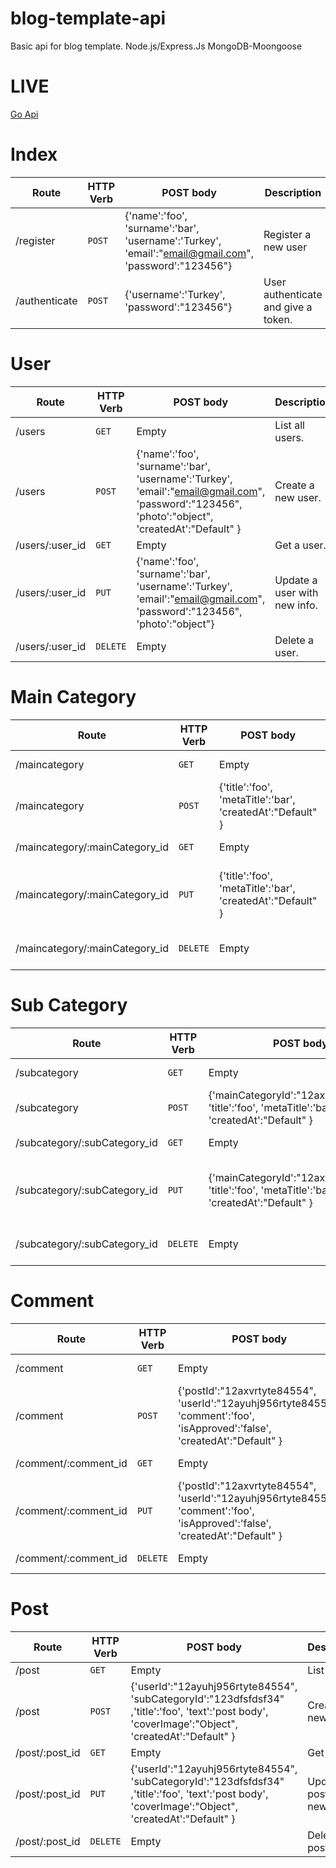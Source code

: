 # blog-template-api
Basic api for blog template. Node.js/Express.Js MongoDB-Moongoose

# LIVE
<a href="https://blog-template-api.herokuapp.com/" target="_blank">Go Api</a>

# Index
| Route | HTTP Verb	 | POST body	 | Description	 |
| --- | --- | --- | --- |
|/register | `POST` | {'name':'foo',  'surname':'bar',    'username':'Turkey',    'email':"email@gmail.com",  'password':"123456"} | Register a new user |
|/authenticate | `POST` | {'username':'Turkey', 'password':"123456"} | User authenticate and give a token. |


# User
| Route | HTTP Verb	 | POST body	 | Description	 |
| --- | --- | --- | --- |
|/users | `GET` | Empty | List all users. |
|/users | `POST` | {'name':'foo',  'surname':'bar',    'username':'Turkey',    'email':"email@gmail.com",  'password':"123456",    'photo':"object",   'createdAt':"Default" } | Create a new user. |
|/users/:user_id | `GET` | Empty | Get a user. |
|/users/:user_id | `PUT` | {'name':'foo',  'surname':'bar',    'username':'Turkey',    'email':"email@gmail.com",  'password':"123456",    'photo':"object"} | Update a user with new info. |
|/users/:user_id | `DELETE` | Empty | Delete a user. |

# Main Category
| Route | HTTP Verb	 | POST body	 | Description	 |
| --- | --- | --- | --- |
|/maincategory | `GET` | Empty | List all main category. |
|/maincategory | `POST` | {'title':'foo',  'metaTitle':'bar',   'createdAt':"Default" } | Create a new main category. |
|/maincategory/:mainCategory_id | `GET` | Empty | Get a main category. |
|/maincategory/:mainCategory_id | `PUT` | {'title':'foo',  'metaTitle':'bar',   'createdAt':"Default" } | Update a main category with new info. |
|/maincategory/:mainCategory_id | `DELETE` | Empty | Delete a main category.|

# Sub Category
| Route | HTTP Verb	 | POST body	 | Description	 |
| --- | --- | --- | --- |
|/subcategory | `GET` | Empty | List all sub category. |
|/subcategory | `POST` | {'mainCategoryId':"12axvrtyte84554",   'title':'foo',  'metaTitle':'bar',   'createdAt':"Default" } | Create a new sub category. |
|/subcategory/:subCategory_id | `GET` | Empty | Get a sub category. |
|/subcategory/:subCategory_id | `PUT` | {'mainCategoryId':"12axvrtyte84554",   'title':'foo',  'metaTitle':'bar',   'createdAt':"Default" } | Update a sub category with new info. |
|/subcategory/:subCategory_id | `DELETE` | Empty | Delete a sub category.|

# Comment
| Route | HTTP Verb	 | POST body	 | Description	 |
| --- | --- | --- | --- |
|/comment | `GET` | Empty | List all comment. |
|/comment | `POST` | {'postId':"12axvrtyte84554",   'userId':"12ayuhj956rtyte84554",   'comment':'foo',  'isApproved':'false',   'createdAt':"Default" } | Create a new comment. |
|/comment/:comment_id | `GET` | Empty | Get a comment. |
|/comment/:comment_id | `PUT` | {'postId':"12axvrtyte84554",   'userId':"12ayuhj956rtyte84554",   'comment':'foo',  'isApproved':'false',   'createdAt':"Default" } | Update a comment with new info. |
|/comment/:comment_id | `DELETE` | Empty | Delete a comment.|

# Post
| Route | HTTP Verb	 | POST body	 | Description	 |
| --- | --- | --- | --- |
|/post | `GET` | Empty | List all post. |
|/post | `POST` | {'userId':"12ayuhj956rtyte84554", 'subCategoryId':"123dfsfdsf34"  ,'title':'foo',  'text':'post body',   'coverImage':"Object",  'createdAt':"Default" } | Create a new post. |
|/post/:post_id | `GET` | Empty | Get a post. |
|/post/:post_id | `PUT` | {'userId':"12ayuhj956rtyte84554", 'subCategoryId':"123dfsfdsf34" ,'title':'foo',  'text':'post body',   'coverImage':"Object",  'createdAt':"Default" } | Update a post with new info. |
|/post/:post_id | `DELETE` | Empty | Delete a post.|
